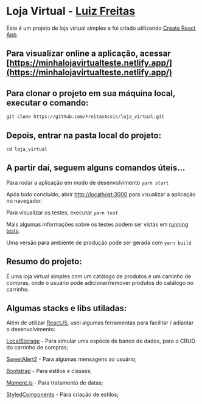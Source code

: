 # Loja Virtual - [Luiz Freitas](https://luiz-freitas.web.app/)

Este é um projeto de loja virtual simples e foi criado utilizando [Create React App](https://github.com/facebook/create-react-app).

## Para visualizar online a aplicação, acessar [https://minhalojavirtualteste.netlify.app/](https://minhalojavirtualteste.netlify.app/)

## Para clonar o projeto em sua máquina local, executar o comando:

`git clone https://github.com/FreitasAssis/loja_virtual.git`

## Depois, entrar na pasta local do projeto:

`cd loja_virtual`

## A partir daí, seguem alguns comandos úteis...

Para rodar a aplicação em modo de desenvolvimento `yarn start`

Após tudo concluído, abrir [http://localhost:3000](http://localhost:3000) para visualizar a aplicação no navegador.

Para visualizar os testes, executar `yarn test`

Mais algumas informações sobre os testes podem ser vistas em [running tests](https://facebook.github.io/create-react-app/docs/running-tests).

Uma versão para ambiente de produção pode ser gerada com `yarn build`


## Resumo do projeto:

É uma loja virtual simples com um catálogo de produtos e um carrinho de compras, onde o usuário pode adicionar/remover produtos do catálogo no carrinho.

## Algumas stacks e libs utiladas:

Além de utilizar [ReactJS](https://reactjs.org/), usei algumas ferramentas para facilitar / adiantar o desenvolvimento:

[LocalStorage](https://developer.mozilla.org/pt-BR/docs/Web/API/Window/localStorage) - Para simular uma espécie de banco de dados, para o CRUD do carrinho de compras;

[SweetAlert2](https://sweetalert2.github.io/) - Para algumas mensagens ao usuário;

[Bootstrap](https://getbootstrap.com/docs/4.0/getting-started/introduction/) - Para estilos e classes;

[Moment.js](https://momentjs.com/) - Para tratamento de datas;

[StyledComponents](https://styled-components.com/) - Para criação de estilos;
